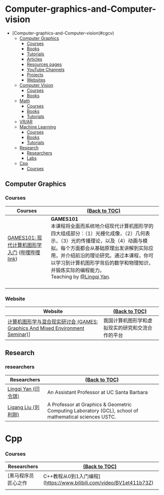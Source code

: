 # <span id="cgcv"> Computer-graphics-and-Computer-vision</span>


- [Computer-graphics-and-Computer-vision(#cgcv)
  - [Computer Graphics](#cg)
    - [Courses](#cg-courses)
    - [Books](#cg-books)
    - [Tutorials](#cg-tutorials)
    - [Articles](#cg-articles)
    - [Resources pages](#cg-resources)
    - [YouTube Channels](#cg-youtube)
    - [Projects](#cg-projects)
    - [Websites](#cg-websites)
  - [Computer Vision](#cv)
    - [Courses](#cv-courses)
    - [Books](#cg-books)
  - [Math](#math)
    - [Courses](#math-courses)
    - [Books](#math-books)
    - [Tutorials](#math-tutorials) 
  - [VR/AR](#vrar)
  - [Machine Learning](#ml)
    - [Courses](#ml-courses)
    - [Books](#ml-books)
    - [Tutorials](#ml-turorials)
  - [Research](#research)
    - [Researchers](#research-researchers)
    - [Labs](#research-labs)
  - [Cpp](#cpp)
    - [Courses](#cpp-courses)
## <span id="cg">Computer Graphics</span>
### <span id="cg-courses"> Courses</span>
| Courses                                                      | [(Back to TOC)](#cgcv)                                        |
| ------------------------------------------------------------ | ------------------------------------------------------------ |
| [GAMES101: 现代计算机图形学入门](https://sites.cs.ucsb.edu/~lingqi/teaching/games101.html) ([哔哩哔哩link](https://www.bilibili.com/video/BV1X7411F744?from=search&seid=2910698734624946149))| **GAMES101**<br>本课程将全面而系统地介绍现代计算机图形学的四大组成部分：（1）光栅化成像，（2）几何表示，（3）光的传播理论，以及（4）动画与模拟。每个方面都会从基础原理出发讲解到实际应用，并介绍前沿的理论研究。通过本课程，你可以学习到计算机图形学背后的数学和物理知识，并锻炼实际的编程能力。<br>Teaching by [@Lingqi Yan](https://sites.cs.ucsb.edu/~lingqi/). |
| | |
| | |
| | |
| | |

### <span id="cg-website "> Website </span>
| Website                                                   | [(Back to TOC)](#cgcv)                                        |
| ------------------------------------------------------------ | ------------------------------------------------------------ |
|[计算机图形学与混合现实研讨会 (GAMES: Graphics And Mixed Environment Seminar)](http://games-cn.org/about-games/)] | 我国计算机图形学和虚拟现实的研究和交流合作的平台|

## <span id="research">Research</span>
### <span id="research-researchers"> researchers</span>
| Researchers                                               | [(Back to TOC)](#cgcv)                                        |
| ------------------------------------------------------------ | ------------------------------------------------------------ |
| [Lingqi Yan (闫令琪)](http://www.cs.ucsb.edu/~lingqi/?tdsourcetag=s_pctim_aiomsg#bio) | An Assistant Professor at UC Santa Barbara                   |
| [Ligang Liu (刘利刚)](http://staff.ustc.edu.cn/~lgliu/)      | A Professor at Graphics & Geometric Computing Laboratory (GCL), school of mathematical sciences USTC. |

# <span id="cpp">Cpp</span>
### <span id="cpp-courses"> Courses</span>
| Researchers                                               | [(Back to TOC)](#cgcv)                                        |
| ------------------------------------------------------------ | ------------------------------------------------------------ |
| [黑马程序员匠心之作|C++教程从0到1入门编程](https://www.bilibili.com/video/BV1et411b73Z) | 第1阶段-C++基础入门, 第2阶段实战-通讯录管理系统, 第3阶段-C++核心编程, 第4阶段实战-基于多态的企业职工系统,第5阶段-C++提高编程, 第6阶段实战-基于STL泛化编程的演讲比赛, 第7阶段-C++实战项目机房预约管理系统                  |
| |  |

